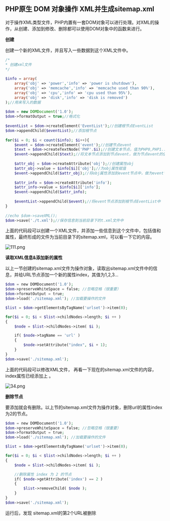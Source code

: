 ## PHP原生 DOM 对象操作 XML并生成sitemap.xml

对于操作XML类型文件，PHP内置有一套DOM对象可以进行处理。对XML的操作，从创建、添加到修改、删除都可以使用DOM对象中的函数来进行。

**创建**

创建一个新的XML文件，并且写入一些数据到这个XML文件中。

```php
/*
* 创建xml文件
*/
 
$info = array(
    array('obj' => 'power','info' => 'power is shutdown'),
    array('obj' => 'memcache','info' => 'memcache used than 90%'),
    array('obj' => 'cpu','info' => 'cpu used than 95%'),
    array('obj' => 'disk','info' => 'disk is removed')
);//用来写入的数据
 
$dom = new DOMDocument('1.0');
$dom->formatOutput = true;//格式化
 
$eventList = $dom->createElement('EventList');//创建根节点EventList
$dom->appendChild($eventList);//添加根节点
 
for($i = 0; $i < count($info); $i++){
    $event = $dom->createElement('event');//创建节点event
    $text = $dom->createTextNode('PHP'.$i);//创建文本节点，值为PHP0,PHP1...
    $event->appendChild($text);//将文本节点添加到节点event，做为节点event的值
 
    $attr_obj = $dom->createAttribute('obj');//创建属性obj
    $attr_obj->value = $info[$i]['obj'];//为obj属性赋值
    $event->appendChild($attr_obj);//将obj属性添加到event节点中，做为event节点的属性
 
    $attr_info = $dom->createAttribute('info');
    $attr_info->value = $info[$i]['info'];
    $event->appendChild($attr_info);
 
    $eventList->appendChild($event);//将event节点添加到根节点EventList中
}
 
//echo $dom->saveXML();
$dom->save('./t.xml');//保存信息到当前目录下的t.xml文件中
```

上面的代码段可以创建一个XML文件，并添加一些信息到这个文件中，包括值和属性，最终形成的文件为当前目录下的sitemap.xml，可以看一下它的内容。

![111.png][0]

 **读取XML信息&添加新的属性**

以上一节创建的sitemap.xml文件为操作对象，读取出sitemap.xml文件中的信息，并给URL节点添加一个新的属性index，其值为1,2,3...

```php
$dom = new DOMDocument('1.0');
$dom->preserveWhiteSpace = false; //忽略空格（很重要）
$dom->formatOutput = true;
$dom->load('./sitemap.xml'); //加载要操作的文件

$list = $dom->getElementsByTagName('urlset')->item(0);

for($i = 0; $i < $list->childNodes->length; $i ++ )
{
    $node = $list->childNodes->item( $i );

    if( $node->tagName == 'url' )
    {
        $node->setAttribute("index", $i + 1);
    }
}
$dom->save('./sitemap.xml');
```

上面的代码段可以修改XML文件， 再看一下现在的sitemap.xml文件的内容，index属性已经添加上 。

![34.png][1]

**删除节点**

要添加就会有删除。以上节的sitemap.xml文件为操作对象，删除url的属性index为2的节点。

```php
$dom = new DOMDocument('1.0');
$dom->preserveWhiteSpace = false; //忽略空格（很重要）
$dom->formatOutput = true;
$dom->load('./sitemap.xml'); //加载要操作的文件

$list = $dom->getElementsByTagName('urlset')->item(0);

for($i = 0; $i < $list->childNodes->length; $i ++ )
{
    $node = $list->childNodes->item( $i );

    //删除属性 index 为 2 的节点
    if( $node->getAttribute('index') == 2 )
    {
        $list->removeChild( $node );
    }
}
$dom->save('./sitemap.xml');
```

运行后，发现 sitemap.xml的第2个URL被删除

[0]: ../img/1482142404559268.png
[1]: ../img/1482142404703163.png